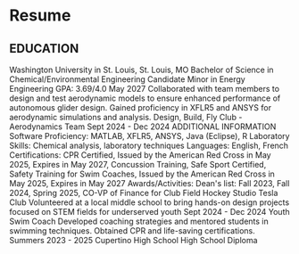 # Resume

## EDUCATION
Washington University in St. Louis, St. Louis, MO
Bachelor of Science in Chemical/Environmental Engineering Candidate
Minor in Energy Engineering
GPA: 3.69/4.0
May 2027
Collaborated with team members to design and test aerodynamic models to ensure enhanced performance of
autonomous glider design.
Gained proficiency in XFLR5 and ANSYS for aerodynamic simulations and analysis.
Design, Build, Fly Club - Aerodynamics Team Sept 2024 - Dec 2024
ADDITIONAL INFORMATION
Software Proficiency: MATLAB, XFLR5, ANSYS, Java (Eclipse), R
Laboratory Skills: Chemical analysis, laboratory techniques
Languages: English, French
Certifications: CPR Certified, Issued by the American Red Cross in May 2025, Expires in May 2027, Concussion
Training, Safe Sport Certified, Safety Training for Swim Coaches, Issued by the American Red Cross in May
2025, Expires in May 2027
Awards/Activities: Dean's list: Fall 2023, Fall 2024, Spring 2025, CO-VP of Finance for Club Field Hockey
Studio Tesla Club
Volunteered at a local middle school to bring hands-on design projects focused on STEM fields for
underserved youth
Sept 2024 - Dec 2024
Youth Swim Coach
Developed coaching strategies and mentored students in swimming techniques.
Obtained CPR and life-saving certifications.
Summers 2023 - 2025
Cupertino High School
High School Diploma
